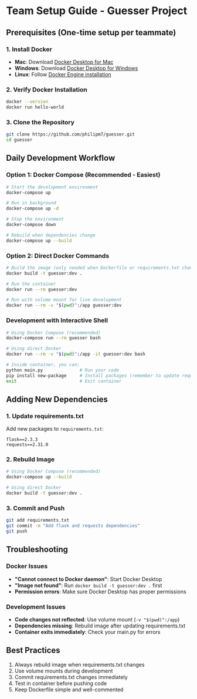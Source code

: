 # Team Setup Guide - Guesser Project

## Prerequisites (One-time setup per teammate)

### 1. Install Docker
- **Mac**: Download [Docker Desktop for Mac](https://docs.docker.com/desktop/install/mac-install/)
- **Windows**: Download [Docker Desktop for Windows](https://docs.docker.com/desktop/install/windows-install/)
- **Linux**: Follow [Docker Engine installation](https://docs.docker.com/engine/install/)

### 2. Verify Docker Installation
```bash
docker --version
docker run hello-world
```

### 3. Clone the Repository
```bash
git clone https://github.com/philipm7/guesser.git
cd guesser
```

## Daily Development Workflow

### Option 1: Docker Compose (Recommended - Easiest)
```bash
# Start the development environment
docker-compose up

# Run in background
docker-compose up -d

# Stop the environment
docker-compose down

# Rebuild when dependencies change
docker-compose up --build
```

### Option 2: Direct Docker Commands
```bash
# Build the image (only needed when Dockerfile or requirements.txt changes)
docker build -t guesser:dev .

# Run the container
docker run --rm guesser:dev

# Run with volume mount for live development
docker run --rm -v "$(pwd)":/app guesser:dev
```

### Development with Interactive Shell
```bash
# Using Docker Compose (recommended)
docker-compose run --rm guesser bash

# Using direct Docker
docker run --rm -v "$(pwd)":/app -it guesser:dev bash

# Inside container, you can:
python main.py              # Run your code
pip install new-package     # Install packages (remember to update requirements.txt)
exit                        # Exit container
```

## Adding New Dependencies

### 1. Update requirements.txt
Add new packages to `requirements.txt`:
```
flask==2.3.3
requests==2.31.0
```

### 2. Rebuild Image
```bash
# Using Docker Compose (recommended)
docker-compose up --build

# Using direct Docker
docker build -t guesser:dev .
```

### 3. Commit and Push
```bash
git add requirements.txt
git commit -m "Add flask and requests dependencies"
git push
```

## Troubleshooting

### Docker Issues
- **"Cannot connect to Docker daemon"**: Start Docker Desktop
- **"Image not found"**: Run `docker build -t guesser:dev .` first
- **Permission errors**: Make sure Docker Desktop has proper permissions

### Development Issues
- **Code changes not reflected**: Use volume mount (`-v "$(pwd)":/app`)
- **Dependencies missing**: Rebuild image after updating requirements.txt
- **Container exits immediately**: Check your main.py for errors

## Best Practices
1. Always rebuild image when requirements.txt changes
2. Use volume mounts during development
3. Commit requirements.txt changes immediately
4. Test in container before pushing code
5. Keep Dockerfile simple and well-commented
